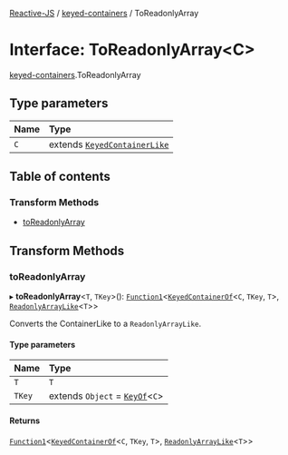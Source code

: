 [Reactive-JS](../README.md) / [keyed-containers](../modules/keyed_containers.md) / ToReadonlyArray

# Interface: ToReadonlyArray<C\>

[keyed-containers](../modules/keyed_containers.md).ToReadonlyArray

## Type parameters

| Name | Type |
| :------ | :------ |
| `C` | extends [`KeyedContainerLike`](keyed_containers.KeyedContainerLike.md) |

## Table of contents

### Transform Methods

- [toReadonlyArray](keyed_containers.ToReadonlyArray.md#toreadonlyarray)

## Transform Methods

### toReadonlyArray

▸ **toReadonlyArray**<`T`, `TKey`\>(): [`Function1`](../modules/functions.md#function1)<[`KeyedContainerOf`](../modules/keyed_containers.md#keyedcontainerof)<`C`, `TKey`, `T`\>, [`ReadonlyArrayLike`](keyed_containers.ReadonlyArrayLike.md)<`T`\>\>

Converts the ContainerLike to a `ReadonlyArrayLike`.

#### Type parameters

| Name | Type |
| :------ | :------ |
| `T` | `T` |
| `TKey` | extends `Object` = [`KeyOf`](../modules/keyed_containers.md#keyof)<`C`\> |

#### Returns

[`Function1`](../modules/functions.md#function1)<[`KeyedContainerOf`](../modules/keyed_containers.md#keyedcontainerof)<`C`, `TKey`, `T`\>, [`ReadonlyArrayLike`](keyed_containers.ReadonlyArrayLike.md)<`T`\>\>
